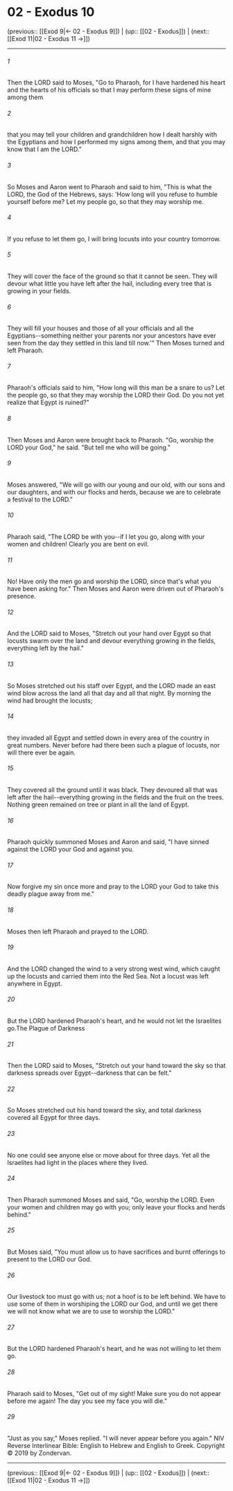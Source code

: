 # 02 - Exodus 10

(previous:: [[Exod 9|← 02 - Exodus 9]]) | (up:: [[02 - Exodus]]) | (next:: [[Exod 11|02 - Exodus 11 →]])

***


###### 1 
Then the LORD said to Moses, "Go to Pharaoh, for I have hardened his heart and the hearts of his officials so that I may perform these signs of mine among them 

###### 2 
that you may tell your children and grandchildren how I dealt harshly with the Egyptians and how I performed my signs among them, and that you may know that I am the LORD." 

###### 3 
So Moses and Aaron went to Pharaoh and said to him, "This is what the LORD, the God of the Hebrews, says: 'How long will you refuse to humble yourself before me? Let my people go, so that they may worship me. 

###### 4 
If you refuse to let them go, I will bring locusts into your country tomorrow. 

###### 5 
They will cover the face of the ground so that it cannot be seen. They will devour what little you have left after the hail, including every tree that is growing in your fields. 

###### 6 
They will fill your houses and those of all your officials and all the Egyptians--something neither your parents nor your ancestors have ever seen from the day they settled in this land till now.'" Then Moses turned and left Pharaoh. 

###### 7 
Pharaoh's officials said to him, "How long will this man be a snare to us? Let the people go, so that they may worship the LORD their God. Do you not yet realize that Egypt is ruined?" 

###### 8 
Then Moses and Aaron were brought back to Pharaoh. "Go, worship the LORD your God," he said. "But tell me who will be going." 

###### 9 
Moses answered, "We will go with our young and our old, with our sons and our daughters, and with our flocks and herds, because we are to celebrate a festival to the LORD." 

###### 10 
Pharaoh said, "The LORD be with you--if I let you go, along with your women and children! Clearly you are bent on evil. 

###### 11 
No! Have only the men go and worship the LORD, since that's what you have been asking for." Then Moses and Aaron were driven out of Pharaoh's presence. 

###### 12 
And the LORD said to Moses, "Stretch out your hand over Egypt so that locusts swarm over the land and devour everything growing in the fields, everything left by the hail." 

###### 13 
So Moses stretched out his staff over Egypt, and the LORD made an east wind blow across the land all that day and all that night. By morning the wind had brought the locusts; 

###### 14 
they invaded all Egypt and settled down in every area of the country in great numbers. Never before had there been such a plague of locusts, nor will there ever be again. 

###### 15 
They covered all the ground until it was black. They devoured all that was left after the hail--everything growing in the fields and the fruit on the trees. Nothing green remained on tree or plant in all the land of Egypt. 

###### 16 
Pharaoh quickly summoned Moses and Aaron and said, "I have sinned against the LORD your God and against you. 

###### 17 
Now forgive my sin once more and pray to the LORD your God to take this deadly plague away from me." 

###### 18 
Moses then left Pharaoh and prayed to the LORD. 

###### 19 
And the LORD changed the wind to a very strong west wind, which caught up the locusts and carried them into the Red Sea. Not a locust was left anywhere in Egypt. 

###### 20 
But the LORD hardened Pharaoh's heart, and he would not let the Israelites go.The Plague of Darkness 

###### 21 
Then the LORD said to Moses, "Stretch out your hand toward the sky so that darkness spreads over Egypt--darkness that can be felt." 

###### 22 
So Moses stretched out his hand toward the sky, and total darkness covered all Egypt for three days. 

###### 23 
No one could see anyone else or move about for three days. Yet all the Israelites had light in the places where they lived. 

###### 24 
Then Pharaoh summoned Moses and said, "Go, worship the LORD. Even your women and children may go with you; only leave your flocks and herds behind." 

###### 25 
But Moses said, "You must allow us to have sacrifices and burnt offerings to present to the LORD our God. 

###### 26 
Our livestock too must go with us; not a hoof is to be left behind. We have to use some of them in worshiping the LORD our God, and until we get there we will not know what we are to use to worship the LORD." 

###### 27 
But the LORD hardened Pharaoh's heart, and he was not willing to let them go. 

###### 28 
Pharaoh said to Moses, "Get out of my sight! Make sure you do not appear before me again! The day you see my face you will die." 

###### 29 
"Just as you say," Moses replied. "I will never appear before you again." NIV Reverse Interlinear Bible: English to Hebrew and English to Greek. Copyright © 2019 by Zondervan.

***

(previous:: [[Exod 9|← 02 - Exodus 9]]) | (up:: [[02 - Exodus]]) | (next:: [[Exod 11|02 - Exodus 11 →]])
